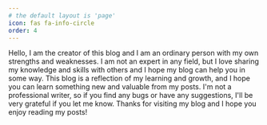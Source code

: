 ```yaml
---
# the default layout is 'page'
icon: fas fa-info-circle
order: 4
---
```


<!-- GOOGLE ADSENSE AUTO ADS -->
<script async src="https://pagead2.googlesyndication.com/pagead/js/adsbygoogle.js?client=ca-pub-7596549899792751" crossorigin="anonymous"></script>

Hello, I am the creator of this blog and I am an ordinary person with my own strengths and weaknesses. I am not an expert in any field, but I love sharing my knowledge and skills with others and I hope my blog can help you in some way. This blog is a reflection of my learning and growth, and I hope you can learn something new and valuable from my posts. I'm not a professional writer, so if you find any bugs or have any suggestions, I'll be very grateful if you let me know. Thanks for visiting my blog and I hope you enjoy reading my posts!